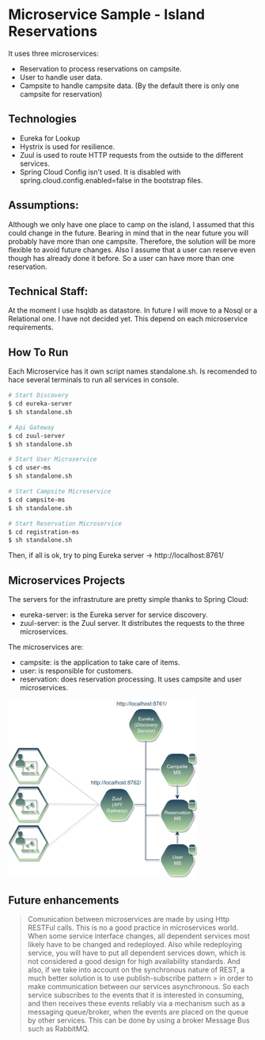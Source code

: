 Microservice Sample - Island Reservations
==============

It uses three microservices:
- Reservation to process reservations on campsite.
- User to handle user data.
- Campsite to handle campsite data. (By the default there is only one campsite for reservation)

Technologies
------------

- Eureka for Lookup
- Hystrix is used for resilience.
- Zuul is used to route HTTP requests from the outside to the
  different services.
- Spring Cloud Config isn't used. It is disabled with
  spring.cloud.config.enabled=false in the bootstrap files.

Assumptions:
------------
Although we only have one place to camp on the island, I assumed that this could change in the future. Bearing in mind that in the near future you will probably have more than one campsite. Therefore, the solution will be more flexible to avoid future changes.
Also I assume that a user can reserve even though has already done it before. So a user can have more than one reservation.

Technical Staff:
------------

At the moment I use hsqldb as datastore. In future I will move to a Nosql or a Relational one. I have not decided yet. This depend on each microservice requirements.

How To Run
----------
Each Microservice has it own script names standalone.sh. Is recomended to hace several terminals to run all services in console.
```sh
# Start Discovery
$ cd eureka-server
$ sh standalone.sh
```
```sh
# Api Gateway
$ cd zuul-server
$ sh standalone.sh
```
```sh
# Start User Microservice
$ cd user-ms
$ sh standalone.sh
```
```sh
# Start Campsite Microservice
$ cd campsite-ms
$ sh standalone.sh
```
```sh
# Start Reservation Microservice
$ cd registration-ms
$ sh standalone.sh
```

Then, if all is ok, try to ping Eureka server -> http://localhost:8761/

Microservices Projects
-------------------

The servers for the infrastruture are pretty simple thanks to Spring Cloud:

- eureka-server: is the Eureka server for service discovery.
- zuul-server: is the Zuul server. It distributes the requests to the three microservices.

The microservices are: 
- campsite: is the application to take care of items.
- user: is responsible for customers.
- reservation: does reservation processing. It uses campsite and user microservices.

![Microservices](https://raw.githubusercontent.com/aiellomau/improve-microservice-sample/master/docs/Reservation%20Island%20-%20Microservices.png)

Future enhancements
-------------------
> Comunication between microservices are made by using Http RESTFul calls. This is no a good practice in microservices world.
> When some service interface changes, all dependent services most likely have to be changed and redeployed. Also while
> redeploying service, you will have to put all dependent services down, which is not considered a good design for high
> availability standards.
> And also, if we take into account on the synchronous nature of REST, a much better solution is to use publish-subscribe pattern > in order to make communication between our services asynchronous.
> So each service subscribes to the events that it is interested in consuming, and then receives these events reliably via 
> a mechanism such as a messaging queue/broker, when the events are placed on the queue by other services.
> This can be done by using a broker Message Bus such as RabbitMQ. 
